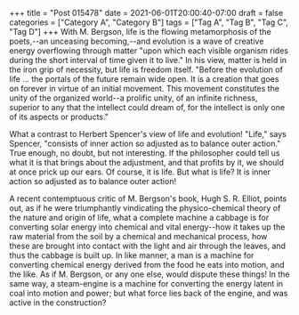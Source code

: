 +++
title = "Post 015478"
date = 2021-06-01T20:00:40-07:00
draft = false
categories = ["Category A", "Category B"]
tags = ["Tag A", "Tag B", "Tag C", "Tag D"]
+++
With M. Bergson, life is the flowing metamorphosis of the poets,--an unceasing becoming,--and evolution is a wave of creative energy overflowing through matter "upon which each visible organism rides during the short interval of time given it to live." In his view, matter is held in the iron grip of necessity, but life is freedom itself. "Before the evolution of life ... the portals of the future remain wide open. It is a creation that goes on forever in virtue of an initial movement. This movement constitutes the unity of the organized world--a prolific unity, of an infinite richness, superior to any that the intellect could dream of, for the intellect is only one of its aspects or products."

What a contrast to Herbert Spencer's view of life and evolution! "Life," says Spencer, "consists of inner action so adjusted as to balance outer action." True enough, no doubt, but not interesting. If the philosopher could tell us what it is that brings about the adjustment, and that profits by it, we should at once prick up our ears. Of course, it is life. But what is life? It is inner action so adjusted as to balance outer action!

A recent contemptuous critic of M. Bergson's book, Hugh S. R. Elliot, points out, as if he were triumphantly vindicating the physico-chemical theory of the nature and origin of life, what a complete machine a cabbage is for converting solar energy into chemical and vital energy--how it takes up the raw material from the soil by a chemical and mechanical process, how these are brought into contact with the light and air through the leaves, and thus the cabbage is built up. In like manner, a man is a machine for converting chemical energy derived from the food he eats into motion, and the like. As if M. Bergson, or any one else, would dispute these things! In the same way, a steam-engine is a machine for converting the energy latent in coal into motion and power; but what force lies back of the engine, and was active in the construction?
